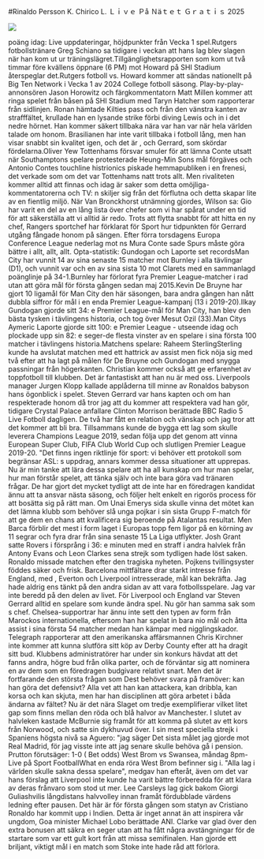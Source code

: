 #Rinaldo Persson K. Chirico L. Ｌｉｖｅ Ｐå Ｎäｔｅｔ Ｇｒａｔｉｓ 2025  
  
  
[![](https://i.imgur.com/qSNzIqt.png)](https://movie.rssnews.media/amZTEaK.php)  
  
 poäng idag: Live uppdateringar, höjdpunkter från Vecka 1 spel.Rutgers fotbollstränare Greg Schiano sa tidigare i veckan att hans lag blev slagen när han kom ut ur träningslägret.Tillgänglighetsrapporten som kom ut två timmar före kvällens öppnare (6 PM) mot Howard på SHI Stadium återspeglar det.Rutgers fotboll vs.
Howard kommer att sändas nationellt på Big Ten Network i Vecka 1 av 2024 College fotboll säsong.
Play-by-play-annonsören Jason Horowitz och färgkommentatorn Matt Millen kommer att ringa spelet från båsen på SHI Stadium med Taryn Hatcher som rapporterar från sidlinjen.
Ronan hämtade Kilties pass och från den vänstra kanten av strafffältet, krullade han en lysande strike förbi diving Lewis och in i det nedre hörnet.
Han kommer säkert tillbaka nära var han var när hela världen talade om honom.
Brasilianen har inte varit tillbaka i  fotboll lång, men han visar snabbt sin kvalitet igen, och det är , och Gerrard, som skördar fördelarna.Oliver Yew Tottenhams försvar smuler för att lämna Conte utsatt när Southamptons spelare protesterade Heung-Min Sons mål förgäves och Antonio Contes touchline histrionics piskade hemmapubliken i en frenesi, det verkade som om det var Tottenhams natt trots allt.
Men rivaliteten kommer alltid att finnas och idag är saker som detta omöjliga-kommentatorerna och TV: n skiljer sig från det förflutna och detta skapar lite av en fientlig miljö.
När Van Bronckhorst utnämning gjordes, Wilson sa: Gio har varit en del av en lång lista över chefer som vi har spårat under en tid för att säkerställa att vi alltid är redo.
Trots att flytta snabbt för att hitta en ny chef, Rangers sportchef har förklarat för  Sport hur tidpunkten för Gerrard utgång fångade honom på sängen.
Efter förra torsdagens Europa Conference League nederlag mot ns Mura Conte sade Spurs måste göra bättre i allt, allt, allt.
Opta-statistik: Gundogan och Laporte set recordsMan City har vunnit 14 av sina senaste 15 matcher mot Burnley i alla tävlingar (D1), och vunnit var och en av sina sista 10 mot Clarets med en sammanlagd poänglinje på 34-1.Burnley har förlorat fyra Premier League-matcher i rad utan att göra mål för första gången sedan maj 2015.Kevin De Bruyne har gjort 10 ligamål för Man City den här säsongen, bara andra gången han nått dubbla siffror för mål i en enda Premier League-kampanj (13 i 2019-20).Ilkay Gundogan gjorde sitt 34: e Premier League-mål för Man City, han blev den bästa tysken i tävlingens historia, och tog över Mesut Ozil (33).Man Citys Aymeric Laporte gjorde sitt 100: e Premier League - utseende idag och plockade upp sin 82: e seger-de flesta vinster av en spelare i sina första 100 matcher i tävlingens historia.Matchens spelare: Raheem SterlingSterling kunde ha avslutat matchen med ett hattrick av assist men fick nöja sig med två efter att ha lagt på målen för De Bruyne och Gundogan med snygga passningar från högerkanten.
Christian kommer också att ge erfarenhet av toppfotboll till klubben.
Det är fantastiskt att han nu är med oss.
Liverpools manager Jurgen Klopp kallade applåderna till minne av Ronaldos babyson hans ögonblick i spelet.
Steven Gerrard var hans kapten och om han respekterade honom då tror jag att du kommer att respektera vad han gör, tidigare Crystal Palace anfallare Clinton Morrison berättade BBC Radio 5 Live Fotboll dagligen.
De två har fått en relation och vänskap och jag tror att det kommer att bli bra.
Tillsammans kunde de bygga ett lag som skulle leverera Champions League 2019, sedan följa upp det genom att vinna European Super Club, FIFA Club World Cup och slutligen Premier League 2019-20.
"Det finns ingen riktlinje för sport: vi behöver ett protokoll som begränsar ASL: s uppdrag, annars kommer dessa situationer att upprepas.
Nu är min tanke att lära dessa spelare att ha all kunskap om hur man spelar, hur man förstår spelet, att tänka själv och inte bara göra vad tränaren frågar.
De har gjort det mycket tydligt att de inte har en föredragen kandidat ännu att ta ansvar nästa säsong, och följer helt enkelt en rigorös process för att bosätta sig på rätt man.
Om Unai Emerys sida skulle vinna det mötet kan det lämna  klubb som behöver slå unga pojkar i sin sista Grupp F-match för att ge dem en chans att kvalificera sig beroende på Atalantas resultat.
Men Barca förblir det mest i form laget i Europas topp fem ligor på en körning av 11 segrar och fyra drar från sina senaste 15 La Liga utflykter.
Josh Grant satte Rovers i försprång i 36: e minuten med en straff i andra halvlek från Antony Evans och Leon Clarkes sena strejk som tydligen hade löst saken.
Ronaldo missade matchen efter den tragiska nyheten.
Pojkens tvillingsyster föddes säker och frisk.
Barcelona mittfältare  drar starkt intresse från England, med , Everton och Liverpool intresserade, mål kan bekräfta.
Jag hade aldrig ens tänkt på den andra sidan av att vara fotbollsspelare.
Jag var inte beredd på den delen av livet.
För Liverpool och England var Steven Gerrard alltid en spelare som kunde ändra spel.
Nu gör han samma sak som  s chef.
Chelsea-supportrar har ännu inte sett den typen av form från Marockos internationella, eftersom han har spelat in bara nio mål och åtta assist i sina första 54 matcher medan han kämpar med nigglingskador.
Telegraph rapporterar att den amerikanska affärsmannen Chris Kirchner inte kommer att kunna slutföra sitt köp av Derby County efter att ha dragit sitt bud.
Klubbens administratörer har under sin konkurs hävdat att det fanns andra, högre bud från olika parter, och de förväntar sig att nominera en av dem som en föredragen budgivare relativt snart.
Men det är fortfarande den största frågan som Dest behöver svara på framöver: kan han göra det defensivt? Alla vet att han kan attackera, kan dribbla, kan korsa och kan skjuta, men har han disciplinen att göra arbetet i båda ändarna av fältet?
Nu är det nära Slaget om tredje exemplifierar vilket litet gap som finns mellan den röda och  blå halvor av Manchester.
I slutet av halvleken kastade McBurnie sig framåt för att komma på slutet av ett kors från Norwood, och satte sin dykhuvud över.
I sin mest speciella strejk i Spaniens högsta nivå sa Aguero: "jag säger Det sista målet jag gjorde mot Real Madrid, för jag visste inte att jag senare skulle behöva gå i pension.
Prutton förutsäger: 1-0 ( Bet odds) West Brom vs Swansea, måndag 8pm-Live på  Sport FootballWhat en enda röra West Brom befinner sig i.
"Alla lag i världen skulle sakna dessa spelare", medgav han efteråt, även om det var hans förslag att Liverpool inte kunde ha varit bättre förberedda för att klara av deras frånvaro som stod ut mer.
Lee Carsleys lag gick bakom Giorgi Guliashvilis långdistans halvvolley innan framåt fördubblade värdens ledning efter pausen.
Det här är för första gången som statyn av Cristiano Ronaldo har kommit upp i Indien.
Detta är inget annat än att inspirera vår ungdom, Goa minister Michael Lobo berättade&nbsp;ANI.
Clarke var glad över den extra bonusen att säkra en seger utan att ha fått några avstängningar för de startare som var ett gult kort från att missa semifinalen.
Han gjorde ett briljant, viktigt mål i en match som Stoke inte hade råd att förlora.